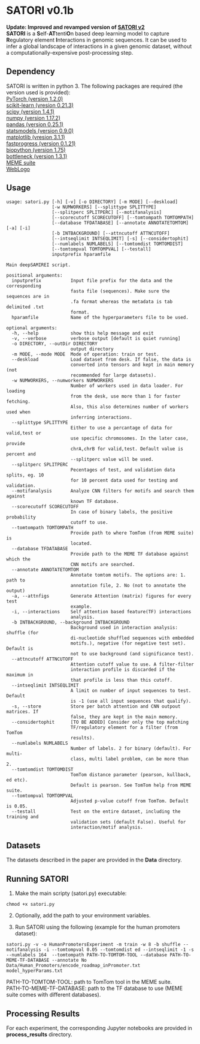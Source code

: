 # SATORI v0.1b

**Update: Improved and revamped version of [SATORI v2](https://github.com/fahadahaf/satori_v2)**  
**SATORI** is a **S**elf-**AT**tenti**O**n based deep learning model to capture **R**egulatory element **I**nteractions in genomic sequences. It can be used to infer a global landscape of interactions in a given genomic dataset, without a computationally-expensive post-processing step.

## Dependency
SATORI is written in python 3. The following packages are required (the version used is provided):  
[PyTorch (version 1.2.0)](https://pytorch.org)  
[scikit-learn (vresion 0.21.3)](https://scikit-learn.org/stable/)  
[scipy (version 1.4.1)](www.scipy.org)  
[numpy (version 1.17.2)](www.numpy.org)  
[pandas (version 0.25.1)](www.pandas.pydata.org)  
[statsmodels (version 0.9.0)](http://www.statsmodels.org/stable/index.html)  
[matplotlib (vresion 3.1.1)](https://matplotlib.org)  
[fastprogress (version 0.1.21)](https://github.com/fastai/fastprogress)  
[biopython (version 1.75)](https://biopython.org)  
[bottleneck (version 1.3.1)](https://pypi.org/project/Bottleneck/)  
[MEME suite](http://meme-suite.org/doc/download.html)  
[WebLogo](https://weblogo.berkeley.edu)

## Usage
```
usage: satori.py [-h] [-v] [-o DIRECTORY] [-m MODE] [--deskload]
                 [-w NUMWORKERS] [--splittype SPLITTYPE]
                 [--splitperc SPLITPERC] [--motifanalysis]
                 [--scorecutoff SCORECUTOFF] [--tomtompath TOMTOMPATH]
                 [--database TFDATABASE] [--annotate ANNOTATETOMTOM] [-a] [-i]
                 [-b INTBACKGROUND] [--attncutoff ATTNCUTOFF]
                 [--intseqlimit INTSEQLIMIT] [-s] [--considertophit]
                 [--numlabels NUMLABELS] [--tomtomdist TOMTOMDIST]
                 [--tomtompval TOMTOMPVAL] [--testall]
                 inputprefix hparamfile

Main deepSAMIREI script.

positional arguments:
  inputprefix           Input file prefix for the data and the corresponding
                        fasta file (sequences). Make sure the sequences are in
                        .fa format whereas the metadata is tab delimited .txt
                        format.
  hparamfile            Name of the hyperparameters file to be used.

optional arguments:
  -h, --help            show this help message and exit
  -v, --verbose         verbose output [default is quiet running]
  -o DIRECTORY, --outDir DIRECTORY
                        output directory
  -m MODE, --mode MODE  Mode of operation: train or test.
  --deskload            Load dataset from desk. If false, the data is
                        converted into tensors and kept in main memory (not
                        recommended for large datasets).
  -w NUMWORKERS, --numworkers NUMWORKERS
                        Number of workers used in data loader. For loading
                        from the desk, use more than 1 for faster fetching.
                        Also, this also determines number of workers used when
                        inferring interactions.
  --splittype SPLITTYPE
                        Either to use a percantage of data for valid,test or
                        use specific chromosomes. In the later case, provide
                        chrA,chrB for valid,test. Default value is percent and
                        --splitperc value will be used.
  --splitperc SPLITPERC
                        Pecentages of test, and validation data splits, eg. 10
                        for 10 percent data used for testing and validation.
  --motifanalysis       Analyze CNN filters for motifs and search them against
                        known TF database.
  --scorecutoff SCORECUTOFF
                        In case of binary labels, the positive probability
                        cutoff to use.
  --tomtompath TOMTOMPATH
                        Provide path to where TomTom (from MEME suite) is
                        located.
  --database TFDATABASE
                        Provide path to the MEME TF database against which the
                        CNN motifs are searched.
  --annotate ANNOTATETOMTOM
                        Annotate tomtom motifs. The options are: 1. path to
                        annotation file, 2. No (not to annotate the output)
  -a, --attnfigs        Generate Attention (matrix) figures for every test
                        example.
  -i, --interactions    Self attention based feature(TF) interactions
                        analysis.
  -b INTBACKGROUND, --background INTBACKGROUND
                        Background used in interaction analysis: shuffle (for
                        di-nucleotide shuffled sequences with embedded
                        motifs.), negative (for negative test set). Default is
                        not to use background (and significance test).
  --attncutoff ATTNCUTOFF
                        Attention cutoff value to use. A filter-filter
                        interaction profile is discarded if the maximum in
                        that profile is less than this cutoff.
  --intseqlimit INTSEQLIMIT
                        A limit on number of input sequences to test. Default
                        is -1 (use all input sequences that qualify).
  -s, --store           Store per batch attention and CNN outpout matrices. If
                        false, they are kept in the main memory.
  --considertophit      [TO BE ADDED] Consider only the top matching
                        TF/regulatory element for a filter (from TomTom
                        results).
  --numlabels NUMLABELS
                        Number of labels. 2 for binary (default). For multi-
                        class, multi label problem, can be more than 2.
  --tomtomdist TOMTOMDIST
                        TomTom distance parameter (pearson, kullback, ed etc).
                        Default is pearson. See TomTom help from MEME suite.
  --tomtompval TOMTOMPVAL
                        Adjusted p-value cutoff from TomTom. Default is 0.05.
  --testall             Test on the entire dataset, including the training and
                        validation sets (default False). Useful for
                        interaction/motif analysis.
```

## Datasets
The datasets described in the paper are provided in the **Data** directory.

## Running SATORI
1. Make the main scripty (satori.py) executable:
```
chmod +x satori.py
```  
2. Optionally, add the path to your environment variables. 

3. Run SATORI using the following (example for the human promoters dataset):
```
satori.py -v -o HumanPromotersExperiment -m train -w 8 -b shuffle --motifanalysis -i --tomtompval 0.05 --tomtomdist ed --intseqlimit -1 -s --numlabels 164  --tomtompath PATH-TO-TOMTOM-TOOL --database PATH-TO-MEME-TF-DATABASE --annotate No Data/Human_Promoters/encode_roadmap_inPromoter.txt model_hyperParams.txt
```  
PATH-TO-TOMTOM-TOOL: path to TomTom tool in the MEME suite.  
PATH-TO-MEME-TF-DATABASE: path to the TF database to use (MEME suite comes with different databases).


## Processing Results
For each experiment, the corresponding Jupyter notebooks are provided in **process_results** directory.

